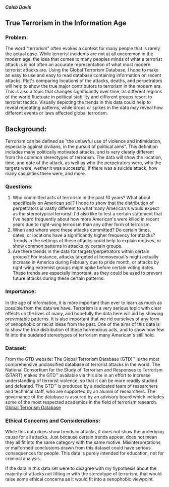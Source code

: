 #### *Caleb Davis*
## True Terrorism in the Information Age

### **Problem:**
The word "terrorism" often evokes a context for many people that is rarely the actual case. While terrorist incidents are not at all uncommon in the modern age, the idea that comes to many peoples minds of what a terrorist attack is is not often an accurate representation of what most modern terrorist attacks are. Using the Global Terrorism Database,  I hope to make an easy to use and easy to read database containing information on recent attacks. Plot's comparing locations of the attacks, deaths, and perpetrators will help to show the true major contributors to terrorism in the modern era. This is also a topic that changes significantly over time, as different regions of the world fluctuate in political stability and different groups resort to terrorist tactics. Visually depicting the trends in this data could help to reveal repeatting patterns, while drops or spikes in the data may reveal how different events or laws affected global terrorism.

## **Background:**
Terrorism can be defined as "the unlawful use of violence and intimidation, especially against civilians, in the pursuit of political aims". This definition includes many politically motivated attacks, and is very clearly different from the common stereotypes of terrorism. The data will show the location, time, and date of the attack, as well as who the perpetrators were, who the targets were, wether it was successful, if there was a suicide attack, how many casualties there were, and more.

### **Questions:**
1. Who committed acts of terrorism in the past 10 years? What about specifically on American soil? I hope to show that the distribution of perpetrators is vastly different to what many American's would expect as the stereotypical terrorist. I'd also like to test a certain statement that I've heard frequently about how more American's were killed in recent years due to right-wing terrorism than any other form of terrorism.
2. When and where were these attacks committed? Do certain times, dates, or locations have a significantly higher frequency for attacks? Trends in the settings of these attacks could help to explain motives, or show common patterns in attacks by certain groups.
3. Are there trends in the data for targets/perpetrators within certain groups? For instance, attacks targeted at homosexual's might actually increase in America during February due to pride month, or attacks by right-wing extremist groups might spike before certain voting dates. These trends are especially important, as they could be used to prevent future attacks during these certain patterns.

### **Importance:**
In the age of information, it is more important than ever to learn as much as possible from the data we have. Terrorism is a very serious topic with clear effects on the lives of many, and hopefully the data here will aid by showing preventable patterns. It is also important that we rid ourselves of any form of xenophobic or racist ideas from the past. One of the aims of this data is to show the true distribution of these horrendous acts, and to show how few fit into the outdated stereotypes of terrorism many American's still hold.

### **Dataset:**
From the GTD website: The Global Terrorism Database (GTD)™ is the most comprehensive unclassified database of terrorist attacks in the world. The National Consortium for the Study of Terrorism and Responses to Terrorism (START) makes the GTD™ available via this site in an effort to increase understanding of terrorist violence, so that it can be more readily studied and defeated. The GTD™ is produced by a dedicated team of researchers and technical staff, who are supported by an alumni of researchers.  The governance of the database is assured by an advisory board which includes some of the most respected academics in the field of terrorism research.
[Global Terrorism Database](https://gtd.terrorismdata.com/)

### **Ethical Concerns and Considerations:**

While this data does show trends in attacks, it does not show the underlying cause for all attacks. Just because certain trends appear, does not mean they all fit into the same category with the same motive. Misinterpretations or malformed conclusions drawn from this dataset could have serious consequences for people. This data is purely intended for education, not for criminal analysis.

If the data in this data set were to disagree with my hypothesis about the majority of attacks not fitting in with the stereotype of terrorism, that would raise some ethical concerns as it would fit into a xenophobic viewpoint.
